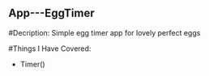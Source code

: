 ## App---EggTimer


#Decription:
Simple egg timer app for lovely perfect eggs

#Things I Have Covered:
- Timer()
